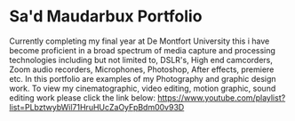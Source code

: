 # Sa'd Maudarbux Portfolio
Currently completing my final year at De Montfort University this i have become proficient in a broad spectrum of media capture and processing technologies including but not limited to, DSLR's, High end camcorders, Zoom audio recorders, Microphones, Photoshop, After effects, premiere etc.
In this portfolio are examples of my Photography and graphic design work.
To view my cinematographic, video editing, motion graphic, sound editing work please click the link below:
https://www.youtube.com/playlist?list=PLbztwybWil71HruHUcZaOyFpBdm00v93D

